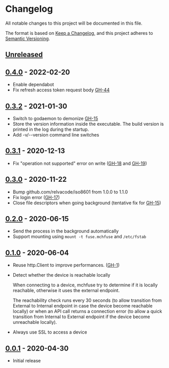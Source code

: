 # Changelog

All notable changes to this project will be documented in this file.

The format is based on [Keep a Changelog](https://keepachangelog.com/en/1.0.0/),
and this project adheres to [Semantic Versioning](https://semver.org/spec/v2.0.0.html).

## [Unreleased]

## [0.4.0] - 2022-02-20

- Enable dependabot
- Fix refresh access token request body [GH-44](https://github.com/mnencia/mchfuse/issues/44)

## [0.3.2] - 2021-01-30

- Switch to godaemon to demonize [GH-15](https://github.com/mnencia/mchfuse/issues/15)
- Store the version information inside the executable.
  The build version is printed in the log during the startup.
- Add -v/--version command line switches

## [0.3.1] - 2020-12-13

- Fix "operation not supported" error on write ([GH-18](https://github.com/mnencia/mchfuse/issues/18)
  and [GH-19](https://github.com/mnencia/mchfuse/issues/19))

## [0.3.0] - 2020-11-22

- Bump github.com/relvacode/iso8601 from 1.0.0 to 1.1.0
- Fix login error ([GH-17](https://github.com/mnencia/mchfuse/issues/17))
- Close file descriptors when going background (tentative fix for [GH-15](https://github.com/mnencia/mchfuse/issues/17))

## [0.2.0] - 2020-06-15

- Send the process in the background automatically
- Support mounting using `mount -t fuse.mchfuse` and `/etc/fstab`

## [0.1.0] - 2020-06-04

- Reuse http.Client to improve performances. ([GH-1](https://github.com/mnencia/mchfuse/issues/1))
- Detect whether the device is reachable locally

  When connecting to a device, mchfuse try to determine if it is locally
  reachable, otherwise it uses the external endpoint.

  The reachability check runs every 30 seconds (to allow transition from
  External to Internal endpoint in case the device become reachable
  locally) or when an API call returns a connection error (to allow a
  quick transition from Internal to External endpoint if the device
  become unreachable locally).
- Always use SSL to access a device

## [0.0.1] - 2020-04-30

- Initial release

[Unreleased]: https://github.com/mnencia/mchfuse/compare/v0.4.0...HEAD
[0.4.0]: https://github.com/mnencia/mchfuse/releases/tag/v0.4.0
[0.3.2]: https://github.com/mnencia/mchfuse/releases/tag/v0.3.2
[0.3.1]: https://github.com/mnencia/mchfuse/releases/tag/v0.3.1
[0.3.0]: https://github.com/mnencia/mchfuse/releases/tag/v0.3.0
[0.2.0]: https://github.com/mnencia/mchfuse/releases/tag/v0.2.0
[0.1.0]: https://github.com/mnencia/mchfuse/releases/tag/v0.1.0
[0.0.1]: https://github.com/mnencia/mchfuse/releases/tag/v0.0.1
